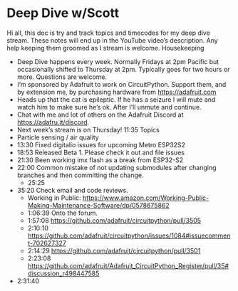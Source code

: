 # Deep Dive w/Scott


Hi all, this doc is try and track topics and timecodes for my deep dive stream. These notes will end up in the YouTube video’s description. Any help keeping them groomed as I stream is welcome.
Housekeeping
* Deep Dive happens every week. Normally Fridays at 2pm Pacific but occasionally shifted to Thursday at 2pm. Typically goes for two hours or more. Questions are welcome.
* I’m sponsored by Adafruit to work on CircuitPython. Support them, and by extension me, by purchasing hardware from https://adafruit.com
* Heads up that the cat is epileptic. If he has a seizure I will mute and watch him to make sure he’s ok. After I’ll unmute and continue.
* Chat with me and lot of others on the Adafruit Discord at https://adafru.it/discord.
* Next week’s stream is on Thursday!
11:35 Topics
* Particle sensing / air quality
* 13:30 Fixed digitalio issues for upcoming Metro ESP32S2
* 18:53 Released Beta 1. Please check it out and file issues
* 21:30 Been working imx flash as a break from ESP32-S2
* 22:00 Common mistake of not updating submodules after changing branches and then committing the change.
   * 25:25
* 35:20 Check email and code reviews.
   * Working in Public: https://www.amazon.com/Working-Public-Making-Maintenance-Software/dp/0578675862
   * 1:06:39 Onto the forum.
   * 1:57:08 https://github.com/adafruit/circuitpython/pull/3505
   * 2:10:10 https://github.com/adafruit/circuitpython/issues/1084#issuecomment-702627327
   * 2:14:29 https://github.com/adafruit/circuitpython/pull/3501
   * 2:23:08 https://github.com/adafruit/Adafruit_CircuitPython_Register/pull/35#discussion_r498447585
* 2:31:40
